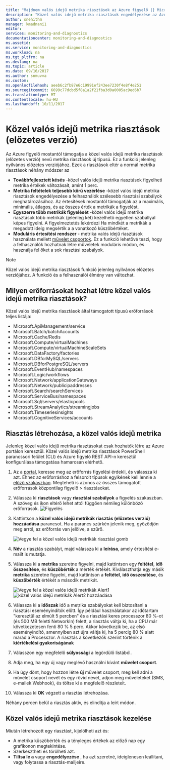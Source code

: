 ```yaml
---
title: "Majdnem valós idejű metrika riasztások az Azure figyelő |} Microsoft Docs"
description: "Közel valós idejű metrika riasztások engedélyezése az Azure erőforrás-metrikák 1 perces gyakorisággal figyelheti."
author: snehithm
manager: kmadnani1
editor: 
services: monitoring-and-diagnostics
documentationcenter: monitoring-and-diagnostics
ms.assetid: 
ms.service: monitoring-and-diagnostics
ms.workload: na
ms.tgt_pltfrm: na
ms.devlang: na
ms.topic: article
ms.date: 09/16/2017
ms.author: snmuvva
ms.custom: 
ms.openlocfilehash: aeeb6c2fb87e6c19991ef243ee7230f4e8f4e251
ms.sourcegitcommit: 6699c77dcbd5f8a1a2f21fba3d0a0005ac9ed6b7
ms.translationtype: MT
ms.contentlocale: hu-HU
ms.lasthandoff: 10/11/2017
---
```

# <a name="near-real-time-metric-alerts-preview"></a>Közel valós idejű metrika riasztások (előzetes verzió)
Az Azure figyelő mostantól támogatja a közel valós idejű metrika riasztások (előzetes verzió) nevű metrika riasztások új típusú. Ez a funkció jelenleg nyilvános előzetes verziójához.
Ezek a riasztások eltér a normál metrika riasztások néhány módszer az

- **Továbbfejlesztett késés** -közel valós idejű metrika riasztások figyelheti metrika értékek változásait, amint 1 perc.
- **Metrika feltételek teljesebb körű vezérlése** -közel valós idejű metrika riasztások engedélyezése a felhasználók szélesebb riasztási szabályok meghatározásához. Az értesítések mostantól támogatják az a maximális, minimális, átlagos, és az összes érték a metrikák a figyelést.
- **Egyszerre több metrikák figyelését** -közel valós idejű metrika riasztások több metrikák (jelenleg két) kezelhető egyetlen szabállyal képes figyelni. A figyelmeztetés lekérdezi Ha mindkét a metrikák a megadott ideig megsértik a a vonatkozó küszöbértéket.
- **Moduláris értesítési rendszer** - metrika valós idejű riasztások használata mellett [művelet csoportok](monitoring-action-groups.md). Ez a funkció lehetővé teszi, hogy a felhasználók hozhatnak létre műveletek moduláris módon, és használja fel őket a sok riasztási szabályok.

> [!NOTE]
> Közel valós idejű metrika riasztások funkció jelenleg nyilvános előzetes verziójához. A funkció és a felhasználói élmény van változhat.
>

## <a name="what-resources-can-i-create-near-real-time-metric-alerts-for"></a>Milyen erőforrásokat hozhat létre közel valós idejű metrika riasztások?
Közel valós idejű metrika riasztások által támogatott típusú erőforrások teljes listája:

* Microsoft.ApiManagement/service
* Microsoft.Batch/batchAccounts
* Microsoft.Cache/Redis
* Microsoft.Compute/virtualMachines
* Microsoft.Compute/virtualMachineScaleSets
* Microsoft.DataFactory/factories
* Microsoft.DBforMySQL/servers
* Microsoft.DBforPostgreSQL/servers
* Microsoft.EventHub/namespaces
* Microsoft.Logic/workflows
* Microsoft.Network/applicationGateways
* Microsoft.Network/publicipaddresses
* Microsoft.Search/searchServices
* Microsoft.ServiceBus/namespaces
* Microsoft.Sql/servers/elasticpools
* Microsoft.StreamAnalytics/streamingjobs
* Microsoft.Timeseriesinsights
* Microsoft.CognitiveServices/accounts


## <a name="create-a-near-real-time-metric-alert"></a>Riasztás létrehozása, a közel valós idejű metrika
Jelenleg közel valós idejű metrika riasztásokat csak hozhatók létre az Azure portálon keresztül. Közel valós idejű metrika riasztások PowerShell parancssori felület (CLI) és Azure figyelő REST API-n keresztül konfigurálása támogatása hamarosan elérhető.

1. Az a [portal](https://portal.azure.com/), keresse meg az erőforrás figyelési érdekli, és válassza ki azt. Ehhez az erőforráshoz a felsorolt típusok egyikének kell lennie a [előző szakaszban](#what-resources-can-i-create-near-real-time-metric-alerts-for). Megteheti is azonos az összes támogatott erőforrások központilag figyelő > riasztásokat.

2. Válassza ki **riasztások** vagy **riasztási szabályok** a figyelés szakaszban. A szöveg és ikon eltérő lehet attól függően némileg különböző erőforrások.
   ![Figyelés](./media/insights-alerts-portal/AlertRulesButton.png)

3. Kattintson a **közel valós idejű metrikák riasztás (előzetes verzió) hozzáadása** parancsot. Ha a parancs szürkén jelenik meg, győződjön meg arról, az erőforrás van jelölve, a szűrő.

    ![Vegye fel a közel valós idejű metrikák riasztási gomb](./media/monitoring-near-real-time-metric-alerts/AddNRTAlertButton.png)

4. **Név** a riasztás szabályt, majd válassza ki a **leírása**, amely értesítési e-mailt is mutatja.
5. Válassza ki a **metrika** szeretne figyelni, majd kattintson egy **feltétel**, **idő összesítése**, és **küszöbérték** a mérték értékét. Kiválaszthatja egy másik **metrika** szeretne figyelni, majd kattintson a **feltétel**, **idő összesítése**, és **küszöbérték** értékét a második metrikát. 

    ![Vegye fel a közel valós idejű metrikák Alert1](./media/monitoring-near-real-time-metric-alerts/AddNRTAlert1.png) ![közel valós idejű metrikák Alert2 hozzáadása](./media/monitoring-near-real-time-metric-alerts/AddNRTAlert2.png)
6. Válassza ki a **időszak** idő a metrika szabályokat kell biztosítani a riasztási eseményindítók előtt. Így például használatakor az időtartam "keresztül az elmúlt 5 percben" és a riasztási keres processzor 80 %-ot (és 500 MB feletti NetworkIn) felett, a riasztás váltja ki, ha a CPU már következetesen fenti 80 % 5 perc. Akkor következik be, az első eseményindító, amennyiben azt újra váltja ki, ha 5 percig 80 % alatt marad a Processzor. A riasztás a következők szerint történik a **kiértékelési gyakoriságának**


6. Válasszon egy megfelelő **súlyossági** a legördülő listából.

7. Adja meg, ha egy új vagy meglévő használni kívánt **művelet csoport**.

8. Ha úgy dönt, hogy hozzon létre **új** művelet csoport, meg kell adni a művelet csoport nevét és egy rövid nevet, adjon meg műveleteket (SMS, e-mailek Webhook), és töltse ki a megfelelő részleteit.


8. Válassza ki **OK** végzett a riasztás létrehozása.   

Néhány percen belül a riasztás aktív, és elindítja a leírt módon.

## <a name="managing-near-real-time-metric-alerts"></a>Közel valós idejű metrika riasztások kezelése
Miután létrehozott egy riasztást, kijelölheti azt és:

* A metrika küszöbérték és a tényleges értékek az előző nap egy grafikonon megtekintése.
* Szerkesztheti és törölheti azt.
* **Tiltsa le a** vagy **engedélyezése** , ha azt szeretné, ideiglenesen leállítani, vagy folytassa a riasztás-mailjeire.



